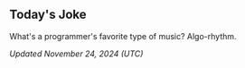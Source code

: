 ## Today's Joke
What's a programmer's favorite type of music? Algo-rhythm.

*Updated November 24, 2024 (UTC)*
